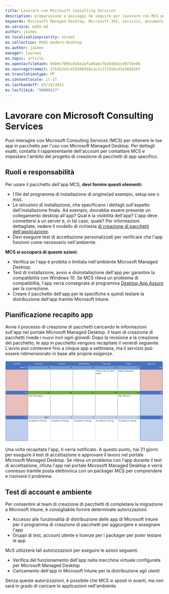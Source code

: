 ```yaml
---
title: Lavorare con Microsoft Consulting Services
description: preparazione e passaggi da seguire per lavorare con MCS per creare un pacchetto delle app
keywords: Microsoft Managed Desktop, Microsoft 365, servizio, documentazione, app, MCS, creazione di pacchetti
ms.service: m365-md
author: jaimeo
ms.localizationpriority: normal
ms.collection: M365-modern-desktop
ms.author: jaimeo
manager: laurawi
ms.topic: article
ms.openlocfilehash: 04b0c7905c83be2afa46abcfb2d4bb5cd9735e06
ms.sourcegitcommit: 27b2b2e5c41934b918cac2c171556c45e36661bf
ms.translationtype: MT
ms.contentlocale: it-IT
ms.lasthandoff: 03/19/2021
ms.locfileid: "50909227"
---
```

# <a name="working-with-microsoft-consulting-services"></a>Lavorare con Microsoft Consulting Services

Puoi interagire con Microsoft Consulting Services (MCS) per ottenere le tue app in pacchetto per l'uso con Microsoft Managed Desktop. Per dettagli esatti, contatta il rappresentante dell'account per contattare MCS e impostare l'ambito del progetto di creazione di pacchetti di app specifico.

## <a name="roles-and-responsibilities"></a>Ruoli e responsabilità

Per usare il pacchetto dell'app MCS, **devi fornire questi elementi:**

- I file del programma di installazione di origine(ad esempio, setup.exe o msi).
- Le istruzioni di installazione, che specificano i dettagli sull'aspetto dell'installazione finale. Ad esempio, dovrebbe essere presente un collegamento desktop all'app? Qual è la visibilità dell'app? L'app deve connettersi a un server e, in tal caso, quale? Per informazioni dettagliate, vedere il modello di richiesta [di creazione di pacchetti dell'applicazione](https://github.com/MicrosoftDocs/microsoft-365-docs/raw/public/microsoft-365/managed-desktop/get-ready/downloads/app-packaging-template.docx).
- Devi eseguire test di accettazione personalizzati per verificare che l'app funzioni come necessario nell'ambiente.

**MCS si occuperà di queste azioni:**

- Verifica se l'app è proibita o limitata nell'ambiente Microsoft Managed Desktop.
- Test di installazione, avvio e disinstallazione dell'app per garantire la compatibilità con Windows 10. Se MCS rileva un problema di compatibilità, l'app verrà consegnata al programma [Desktop App Assure](/fasttrack/win-10-desktop-app-assure) per la correzione.
- Creare il pacchetto dell'app per le specifiche e quindi testare la distribuzione dell'app tramite Microsoft Intune.

## <a name="app-delivery-schedule"></a>Pianificazione recapito app

Avvia il processo di creazione di pacchetti caricando le informazioni sull'app nel portale Microsoft Managed Desktop. Il team di creazione di pacchetti rivede i nuovi invii ogni giovedì. Dopo la revisione e la creazione del pacchetto, le app in pacchetto vengono recapitate il venerdì seguente. L'avvio può contenere fino a cinque app a settimana, ma il servizio può essere ridimensionato in base alle proprie esigenze.

![calendario che mostra il flusso di app di giovedì (il 21 in questo esempio), convalida multimediale il giorno successivo, creazione di pacchetti il lunedì successivo (il 25) e recapito dell'app il venerdì successivo (il 29)](../../media/MCS-cal.png)

Una volta recapitata l'app, ti verrà notificato. A questo punto, hai 21 giorni per eseguire il test di accettazione e approvare il lavoro nel portale Microsoft Managed Desktop. Se rileva un problema con l'app durante il test di accettazione, rifiuta l'app nel portale Microsoft Managed Desktop e verrà connesso tramite posta elettronica con un packager MCS per comprendere e risolvere il problema.

## <a name="testing-accounts-and-environment"></a>Test di account e ambiente

Per consentire al team di creazione di pacchetti di completare la migrazione a Microsoft Intune, è consigliabile fornire determinate autorizzazioni:
 
-   Accesso alle funzionalità di distribuzione delle app di Microsoft Intune per il programma di creazione di pacchetti per aggiungere e assegnare l'app 
-   Gruppi di test, account utente e licenze per i packager per poter testare le app

McS utilizzerà tali autorizzazioni per eseguire le azioni seguenti:
 
-   Verifica del funzionamento dell'app nella macchina virtuale configurata per Microsoft Managed Desktop
-   Caricamento dell'app in Microsoft Intune per la distribuzione agli utenti

Senza queste autorizzazioni, è possibile che MCS si sposti in avanti, ma non sarà in grado di caricare le applicazioni nell'ambiente.